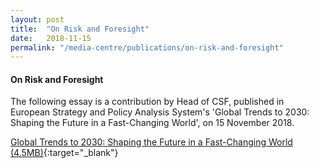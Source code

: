 ```yaml
---
layout: post
title:  "On Risk and Foresight"
date:   2018-11-15
permalink: "/media-centre/publications/on-risk-and-foresight"
---
```


#### On Risk and Foresight

The following essay is a contribution by Head of CSF, published in European Strategy and Policy Analysis System's 'Global Trends to 2030: Shaping the Future in a Fast-Changing World', on 15 November 2018.

[Global Trends to 2030: Shaping the Future in a Fast-Changing World (4.5MB)](https://espas.secure.europarl.europa.eu/orbis/sites/default/files/generated/document/en/espas_2018_-_thinkpieces_web.pdf){:target="_blank"}
